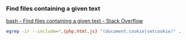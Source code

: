 ###  Find files containing a given text


[bash - Find files containing a given text - Stack Overflow](https://stackoverflow.com/questions/6153152/find-files-containing-a-given-text "bash - Find files containing a given text - Stack Overflow")


 

```bash
egrep -ir --include=*.{php,html,js} "(document.cookie|setcookie)" .

```
